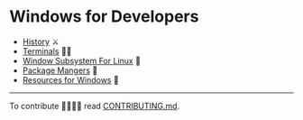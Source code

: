 # Windows for Developers

* [History](./src/history.md) ⚔
* [Terminals](./src/terminals.md) 🐱‍💻
* [Window Subsystem For Linux](./src/wsl.md) 🐧
* [Package Mangers](./src/package_managers.md) 🎁
* [Resources for Windows](src/resources.md) 🛒

---

To contribute 👨‍💻👩‍💻 read [CONTRIBUTING.md](./CONTRIBUTING.md).